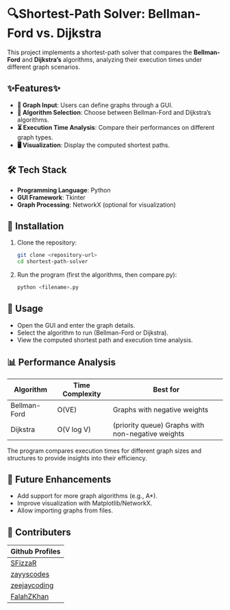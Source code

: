 # 🔍Shortest-Path Solver: Bellman-Ford vs. Dijkstra

This project implements a shortest-path solver that compares the **Bellman-Ford** and **Dijkstra’s** algorithms, analyzing their execution times under different graph scenarios.

## ✨Features✨
- **📌 Graph Input**: Users can define graphs through a GUI.  
- **🔄 Algorithm Selection**: Choose between Bellman-Ford and Dijkstra’s algorithms.  
- **⏳ Execution Time Analysis**: Compare their performances on different graph types.  
- **🖥️ Visualization**: Display the computed shortest paths.
 
## 🛠 Tech Stack
- **Programming Language**: Python  
- **GUI Framework**: Tkinter  
- **Graph Processing**: NetworkX (optional for visualization)  

## 🚀 Installation
1. Clone the repository:  
   ```sh
   git clone <repository-url>
   cd shortest-path-solver
   
2. Run the program (first the algorithms, then compare.py):
   ```sh
   python <filename>.py

## 🎯 Usage
- Open the GUI and enter the graph details.
- Select the algorithm to run (Bellman-Ford or Dijkstra).
- View the computed shortest path and execution time analysis.

## 📊 Performance Analysis
| Algorithm |	Time Complexity |	Best for |
|-----------|------------------|----------|
| Bellman-Ford |	O(VE) |	Graphs with negative weights |
| Dijkstra |	O(V log V) | (priority queue)	Graphs with non-negative weights |

The program compares execution times for different graph sizes and structures to provide insights into their efficiency.

## 🔮 Future Enhancements
- Add support for more graph algorithms (e.g., A*).
- Improve visualization with Matplotlib/NetworkX.
- Allow importing graphs from files.

## 👥 Contributers 
|  Github Profiles |
|----------------|
| [SFizzaR](https://github.com/SFizzaR) |
| [zayyscodes](https://github.com/zayyscodes) |
| [zeejaycoding](https://github.com/zeejaycoding) |
| [FalahZKhan](https://github.com/FalahZKhan) |



